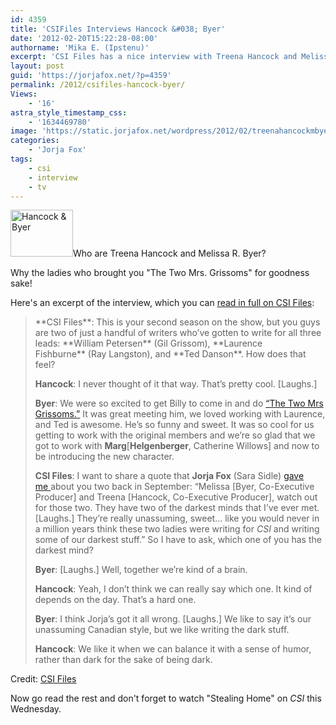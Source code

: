 ```yaml
---
id: 4359
title: 'CSIFiles Interviews Hancock &#038; Byer'
date: '2012-02-20T15:22:28-08:00'
authorname: 'Mika E. (Ipstenu)'
excerpt: 'CSI Files has a nice interview with Treena Hancock and Melissa Byer.'
layout: post
guid: 'https://jorjafox.net/?p=4359'
permalink: /2012/csifiles-hancock-byer/
Views:
    - '16'
astra_style_timestamp_css:
    - '1634469780'
image: 'https://static.jorjafox.net/wordpress/2012/02/treenahancockmbyer.png'
categories:
    - 'Jorja Fox'
tags:
    - csi
    - interview
    - tv
---
```


<img class="alignleft size-thumbnail wp-image-4360" title="Hancock &amp; Byer" src="//static.jorjafox.net/wordpress/2012/02/treenahancockmbyer-230x117.png" alt="Hancock &amp; Byer" width="100" height="75" />Who are Treena Hancock and Melissa R. Byer?

Why the ladies who brought you "The Two Mrs. Grissoms" for goodness sake!

Here's an excerpt of the interview, which you can <a href="http://www.csifiles.com/content/2012/02/interview-treena-hancock-melissa-r-byer/">read in full on CSI Files</a>:
<blockquote>**CSI Files**: This is your second season on the show, but you guys are two of just a handful of writers who’ve gotten to write for all three leads: **William Petersen** (Gil Grissom), **Laurence Fishburne** (Ray Langston), and **Ted Danson**. How does that feel?

**Hancock**: I never thought of it that way. That’s pretty cool. [Laughs.]

**Byer**: We were so excited to get Billy to come in and do <a href="http://www.csifiles.com/episodes/csi/season11/the_two_mrs_grissoms.shtml" target="_blank">“The Two Mrs Grissoms.”</a> It was great meeting him, we loved working with Laurence, and Ted is awesome. He’s so funny and sweet. It was so cool for us getting to work with the original members and we’re so glad that we got to work with **Marg**[**Helgenberger**, Catherine Willows] and now to be introducing the new character.

**CSI Files**: I want to share a quote that **Jorja Fox** (Sara Sidle) <a href="http://www.csifiles.com/content/2011/09/interview-jorja-fox/" target="_blank">gave me </a>about you two back in September: “Melissa [Byer, Co-Executive Producer] and Treena [Hancock, Co-Executive Producer], watch out for those two. They have two of the darkest minds that I’ve ever met. [Laughs.] They’re really unassuming, sweet… like you would never in a million years think these two ladies were writing for _CSI_ and writing some of our darkest stuff.” So I have to ask, which one of you has the darkest mind?

**Byer**: [Laughs.] Well, together we’re kind of a brain.

**Hancock**: Yeah, I don’t think we can really say which one. It kind of depends on the day. That’s a hard one.

**Byer**: I think Jorja’s got it all wrong. [Laughs.] We like to say it’s our unassuming Canadian style, but we like writing the dark stuff.

**Hancock**: We like it when we can balance it with a sense of humor, rather than dark for the sake of being dark.</blockquote>
Credit: <a href="http://www.csifiles.com/content/2012/02/interview-treena-hancock-melissa-r-byer/">CSI Files</a>

Now go read the rest and don't forget to watch "Stealing Home" on _CSI_ this Wednesday.
